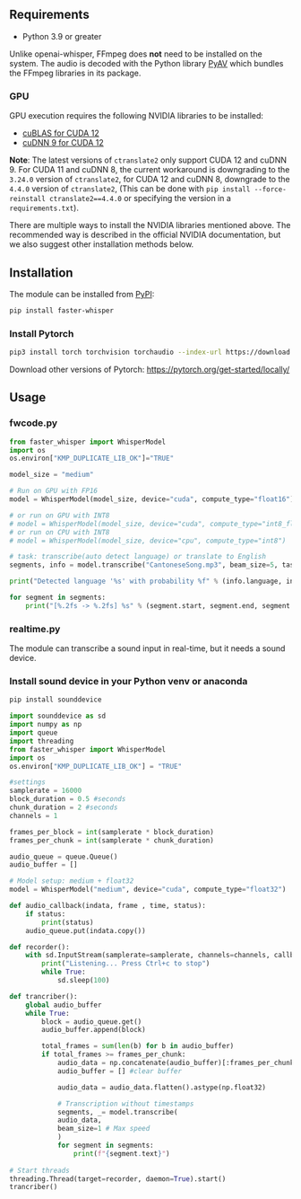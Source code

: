 ## Requirements
* Python 3.9 or greater

Unlike openai-whisper, FFmpeg does **not** need to be installed on the system. The audio is decoded with the Python library [PyAV](https://github.com/PyAV-Org/PyAV) which bundles the FFmpeg libraries in its package.

### GPU

GPU execution requires the following NVIDIA libraries to be installed:

* [cuBLAS for CUDA 12](https://developer.nvidia.com/cublas)
* [cuDNN 9 for CUDA 12](https://developer.nvidia.com/cudnn)

**Note**: The latest versions of `ctranslate2` only support CUDA 12 and cuDNN 9. For CUDA 11 and cuDNN 8, the current workaround is downgrading to the `3.24.0` version of `ctranslate2`, for CUDA 12 and cuDNN 8, downgrade to the `4.4.0` version of `ctranslate2`, (This can be done with `pip install --force-reinstall ctranslate2==4.4.0` or specifying the version in a `requirements.txt`).

There are multiple ways to install the NVIDIA libraries mentioned above. The recommended way is described in the official NVIDIA documentation, but we also suggest other installation methods below. 

## Installation

The module can be installed from [PyPI](https://pypi.org/project/faster-whisper/):

```bash
pip install faster-whisper
```

### Install Pytorch

```bash
pip3 install torch torchvision torchaudio --index-url https://download.pytorch.org/whl/cu126
```
Download other versions of Pytorch: https://pytorch.org/get-started/locally/
## Usage

### fwcode.py

```python
from faster_whisper import WhisperModel
import os
os.environ["KMP_DUPLICATE_LIB_OK"]="TRUE"

model_size = "medium"

# Run on GPU with FP16
model = WhisperModel(model_size, device="cuda", compute_type="float16")

# or run on GPU with INT8
# model = WhisperModel(model_size, device="cuda", compute_type="int8_float16")
# or run on CPU with INT8
# model = WhisperModel(model_size, device="cpu", compute_type="int8")

# task: transcribe(auto detect language) or translate to English
segments, info = model.transcribe("CantoneseSong.mp3", beam_size=5, task="transcribe")

print("Detected language '%s' with probability %f" % (info.language, info.language_probability))

for segment in segments:
    print("[%.2fs -> %.2fs] %s" % (segment.start, segment.end, segment.text))
```

### realtime.py

The module can transcribe a sound input in real-time, but it needs a sound device.

### Install sound device in your Python venv or anaconda
```bash
pip install sounddevice
```

```python
import sounddevice as sd
import numpy as np
import queue
import threading
from faster_whisper import WhisperModel
import os
os.environ["KMP_DUPLICATE_LIB_OK"] = "TRUE"

#settings 
samplerate = 16000
block_duration = 0.5 #seconds
chunk_duration = 2 #seconds
channels = 1

frames_per_block = int(samplerate * block_duration)
frames_per_chunk = int(samplerate * chunk_duration)

audio_queue = queue.Queue()
audio_buffer = []

# Model setup: medium + float32
model = WhisperModel("medium", device="cuda", compute_type="float32")

def audio_callback(indata, frame , time, status):
    if status:
        print(status)
    audio_queue.put(indata.copy())

def recorder():
    with sd.InputStream(samplerate=samplerate, channels=channels, callback=audio_callback, blocksize=frames_per_block):
        print("Listening... Press Ctrl+c to stop")
        while True:
            sd.sleep(100)

def trancriber():
    global audio_buffer
    while True:
        block = audio_queue.get()
        audio_buffer.append(block)

        total_frames = sum(len(b) for b in audio_buffer)
        if total_frames >= frames_per_chunk:
            audio_data = np.concatenate(audio_buffer)[:frames_per_chunk]
            audio_buffer = [] #clear buffer

            audio_data = audio_data.flatten().astype(np.float32)

            # Transcription without timestamps
            segments, _= model.transcribe(
            audio_data,
            beam_size=1 # Max speed
            )
            for segment in segments:
                print(f"{segment.text}")
    
# Start threads
threading.Thread(target=recorder, daemon=True).start()
trancriber()
```


